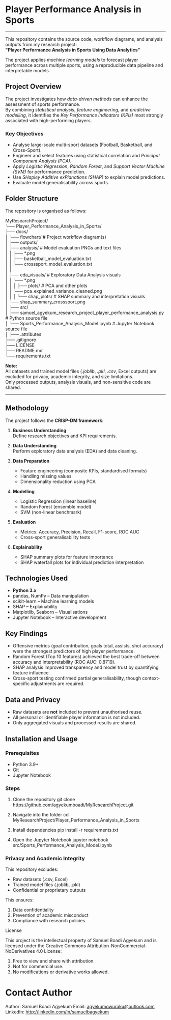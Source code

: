 # Player Performance Analysis in Sports
------------------------------------------------------------------------------------------------------------------------
This repository contains the source code, workflow diagrams, and analysis outputs from my research project:  
**"Player Performance Analysis in Sports Using Data Analytics"**  

The project applies *machine learning models* to forecast player performance across multiple sports, using a reproducible data pipeline and interpretable models.

## Project Overview

The project investigates how *data-driven methods* can enhance the assessment of sports performance.  
By combining *statistical analysis*, *feature engineering*, and *predictive modelling*, it identifies the *Key Performance Indicators (KPIs)* most strongly associated with high-performing players.

### Key Objectives
* Analyse large-scale multi-sport datasets (Football, Basketball, and Cross-Sport).
* Engineer and select features using statistical correlation and *Principal Component Analysis (PCA)*.
* Apply *Logistic Regression*, *Random Forest*, and *Support Vector Machine (SVM)* for performance prediction.
* Use *SHapley Additive exPlanations (SHAP)* to explain model predictions.
* Evaluate model generalisability across sports.


## Folder Structure

The repository is organised as follows:

MyResearchProject/  
└── Player_Performance_Analysis_in_Sports/  
    ├── docs/  
    │   └── flowchart/                   # Project workflow diagram(s)  
    │
    ├── outputs/  
    │   ├── analysis/                 # Model evaluation PNGs and text files  
    │   │   ├── *.png  
    │   │   ├── basketball_model_evaluation.txt  
    │   │   └── crosssport_model_evaluation.txt  
    │   │  
    │   ├── eda_visuals/               # Exploratory Data Analysis visuals  
    │   │   └── *.png  
    │   │
    │   ├── plots/                      # PCA and other plots  
    │   │   └── pca_explained_variance_cleaned.png  
    │   │
    │   └── shap_plots/                 # SHAP summary and interpretation visuals  
    │       └── shap_summary_crosssport.png  
    │
    ├── src/  
    │   ├── samuel_agyekum_research_project_player_performance_analysis.py   # Python source file  
    │   └── Sports_Performance_Analysis_Model.ipynb                     # Jupyter Notebook source file  
    │
    ├── .attributes  
    ├── .gitignore  
    ├── LICENSE  
    ├── README.md  
    └── requirements.txt  


**Note:**  
All datasets and trained model files (*.joblib*, *.pkl*, *.csv*, Excel outputs) are excluded for privacy, academic integrity, and size limitations.  
Only processed outputs, analysis visuals, and non-sensitive code are shared.

---

## Methodology

The project follows the **CRISP-DM framework**:

1. **Business Understanding**  
   Define research objectives and KPI requirements.

2. **Data Understanding**  
   Perform exploratory data analysis (EDA) and data cleaning.

3. **Data Preparation**  
   * Feature engineering (composite KPIs, standardised formats)  
   * Handling missing values  
   * Dimensionality reduction using PCA  

4. **Modelling**  
   * Logistic Regression (linear baseline)  
   * Random Forest (ensemble model)  
   * SVM (non-linear benchmark)  

5. **Evaluation**  
   * Metrics: Accuracy, Precision, Recall, F1-score, ROC AUC  
   * Cross-sport generalisability tests  

6. **Explainability**  
   * SHAP summary plots for feature importance  
   * SHAP waterfall plots for individual prediction interpretation  


## Technologies Used

* **Python 3.x**
* pandas, NumPy – Data manipulation
* scikit-learn – Machine learning models
* SHAP – Explainability
* Matplotlib, Seaborn – Visualisations
* Jupyter Notebook – Interactive development


## Key Findings

* Offensive metrics (goal contribution, goals total, assists, shot accuracy) were the strongest predictors of high player performance.  
* Random Forest (Top 10 features) achieved the best trade-off between accuracy and interpretability (ROC AUC: 0.8719).  
* SHAP analysis improved transparency and model trust by quantifying feature influence.  
* Cross-sport testing confirmed partial generalisability, though context-specific adjustments are required.


## Data and Privacy

* Raw datasets are **not** included to prevent unauthorised reuse.
* All personal or identifiable player information is not included.
* Only aggregated visuals and processed results are shared.


## Installation and Usage

### Prerequisites
* Python 3.9+
* Git
* Jupyter Notebook

### Steps
1. Clone the repository
git clone https://github.com/agyekumboadi/MyResearchProject.git

2. Navigate into the folder
cd MyResearchProject/Player_Performance_Analysis_in_Sports

3. Install dependencies
pip install -r requirements.txt 

4. Open the Jupyter Notebook
jupyter notebook src/Sports_Performance_Analysis_Model.ipynb


### Privacy and Academic Integrity

This repository excludes:

- Raw datasets (.csv, Excel)
- Trained model files (.joblib, .pkl)
- Confidential or proprietary outputs

This ensures:

1. Data confidentiality
2. Prevention of academic misconduct
3. Compliance with research policies

License

This project is the intellectual property of Samuel Boadi Agyekum and is licensed under the
Creative Commons Attribution-NonCommercial-NoDerivatives 4.0 License:

1. Free to view and share with attribution.
2. Not for commercial use.
3. No modifications or derivative works allowed.


# Contact Author

Author: Samuel Boadi Agyekum
Email: agyekumowuraku@outlook.com
LinkedIn: http://linkedin.com/in/samuelbagyekum
